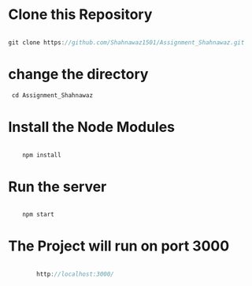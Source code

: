 # Clone this Repository

```js

git clone https://github.com/Shahnawaz1501/Assignment_Shahnawaz.git

```

# change the directory

```js
 cd Assignment_Shahnawaz

```

# Install the Node Modules

```js

    npm install

```

# Run the server

```js

    npm start

```

# The Project will run on port 3000

```js

        http://localhost:3000/

```
